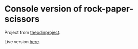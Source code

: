 # Console version of rock-paper-scissors
Project from [theodinproject](https://www.theodinproject.com/home).

Live version [here](https://borowyalan.github.io/rock-paper-scissors/).